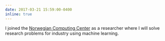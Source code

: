 ```yaml
---
date: 2017-03-21 15:59:00-0400
inline: true
---
```


I joined the [Norwegian Computing Center](https://nr.no/en/) as a researcher where I will solve research problems for industry using machine learning.
